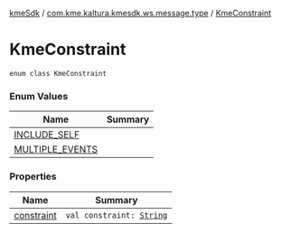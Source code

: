 [kmeSdk](../../index.md) / [com.kme.kaltura.kmesdk.ws.message.type](../index.md) / [KmeConstraint](./index.md)

# KmeConstraint

`enum class KmeConstraint`

### Enum Values

| Name | Summary |
|---|---|
| [INCLUDE_SELF](-i-n-c-l-u-d-e_-s-e-l-f.md) |  |
| [MULTIPLE_EVENTS](-m-u-l-t-i-p-l-e_-e-v-e-n-t-s.md) |  |

### Properties

| Name | Summary |
|---|---|
| [constraint](constraint.md) | `val constraint: `[`String`](https://kotlinlang.org/api/latest/jvm/stdlib/kotlin/-string/index.html) |
